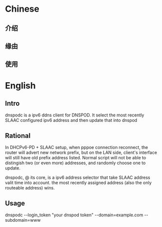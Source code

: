 
# Chinese

## 介绍

## 缘由

## 使用


# English

## Intro

dnspodc is a ipv6 ddns client for DNSPOD. It select the most recently SLAAC
configured ipv6 address and then update that into dnspod

## Rational

In DHCPv6-PD + SLAAC setup, when pppoe connection reconnect, the router will
advert new network prefix, but on the LAN side, client's interface will still
have old prefix address listed. Normal script will not be able to distingish
two (or even more) addresses, and randomly choose one
to update.

dnspodc, @ its core, is a ipv6 address selector that take SLAAC address valit
time into account. the most recently assigned address (also the only routeable
address) wins.

## Usage

dnspodc --login_token "your dnspod token" --domain=example.com --subdomain=www


